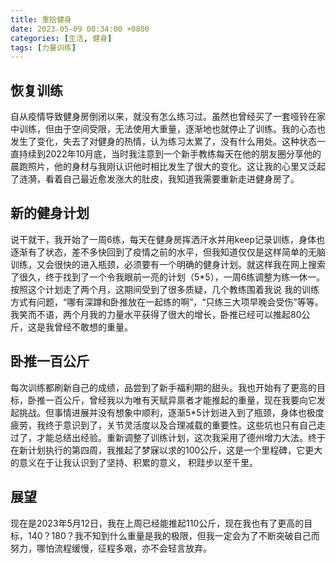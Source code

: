 ```yaml
---
title: 重拾健身
date: 2023-05-09 00:34:00 +0800
categories: [生活, 健身]
tags: [力量训练]
---
```


## 恢复训练
 自从疫情导致健身房倒闭以来，就没有怎么练习过。虽然也曾经买了一套哑铃在家中训练，但由于空间受限，无法使用大重量，逐渐地也就停止了训练。我的心态也发生了变化，失去了对健身的热情，认为练习太累了，没有什么用处。这种状态一直持续到2022年10月底，当时我注意到一个新手教练每天在他的朋友圈分享他的晨跑照片，他的身材与我刚认识他时相比发生了很大的变化。这让我的心里又泛起了涟漪，看着自己最近愈发涨大的肚皮，我知道我需要重新走进健身房了。
## 新的健身计划
说干就干，我开始了一周6练，每天在健身房挥洒汗水并用keep记录训练，身体也逐渐有了状态，差不多快回到了疫情之前的水平，但我知道仅仅是这样简单的无脑训练，又会很快的进入瓶颈，必须要有一个明确的健身计划。就这样我在网上搜索了很久，终于找到了一个令我眼前一亮的计划（5*5），一周6练调整为练一休一。按照这个计划走了两个月，这期间受到了很多质疑，几个教练围着我说 我的训练方式有问题，“哪有深蹲和卧推放在一起练的啊”，“只练三大项早晚会受伤”等等。我笑而不语，两个月我的力量水平获得了很大的增长，卧推已经可以推起80公斤，这是我曾经不敢想的重量。
## 卧推一百公斤
每次训练都刷新自己的成绩，品尝到了新手福利期的甜头。我也开始有了更高的目标，卧推一百公斤，曾经我以为唯有天赋异禀者才能推起的重量，现在我要向它发起挑战。但事情进展并没有想象中顺利，逐渐5*5计划进入到了瓶颈，身体也极度疲劳，我终于意识到了，关节灵活度以及合理减载的重要性。这些坑也只有自己走过了，才能总结出经验。重新调整了训练计划，这次我采用了德州增力大法。终于在新计划执行的第四周，我推起了梦寐以求的100公斤，这是一个里程碑，它更大的意义在于让我认识到了坚持、积累的意义， 积跬步以至千里。
## 展望
现在是2023年5月12日，我在上周已经能推起110公斤，现在我也有了更高的目标，140？180？我不知到什么重量是我的极限，但我一定会为了不断突破自己而努力，哪怕流程缓慢，征程多艰，亦不会轻言放弃。
